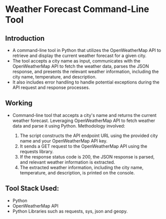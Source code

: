 # Weather Forecast Command-Line Tool #
## Introduction ##
* A command-line tool in Python that utilizes the OpenWeatherMap API to retrieve and display the current weather forecast for a given city.
* The tool accepts a city name as input, communicates with the OpenWeatherMap API to fetch the weather data, parses the JSON response, and presents the relevant weather information, including the city name, temperature, and description.
* It also includes error handling to handle potential exceptions during the API request and response processes.
## Working ##
* Command-line tool that accepts a city's name and returns the current weather forecast. Leveraging OpenWeatherMap API to fetch weather data and parse it using Python.
  Methodology involved:
  
  1. The script constructs the API endpoint URL using the provided city name and your OpenWeatherMap API key.
  2. It sends a GET request to the OpenWeatherMap API using the requests library.
  3. If the response status code is 200, the JSON response is parsed, and relevant weather information is extracted.
  4. The extracted weather information, including the city name, temperature, and description, is printed on the console.
## Tool Stack Used: ##
* Python
* OpenWeatherMap API
* Python Libraries such as requests, sys, json and geopy.
